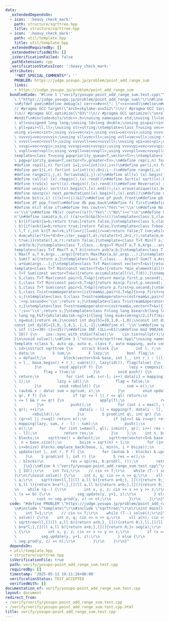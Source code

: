 ```yaml
---
data:
  _extendedDependsOn:
  - icon: ':heavy_check_mark:'
    path: structure/sqrttree.hpp
    title: structure/sqrttree.hpp
  - icon: ':heavy_check_mark:'
    path: util/template.hpp
    title: util/template.hpp
  _extendedRequiredBy: []
  _extendedVerifiedWith: []
  _isVerificationFailed: false
  _pathExtension: cpp
  _verificationStatusIcon: ':heavy_check_mark:'
  attributes:
    '*NOT_SPECIAL_COMMENTS*': ''
    PROBLEM: https://judge.yosupo.jp/problem/point_add_range_sum
    links:
    - https://judge.yosupo.jp/problem/point_add_range_sum
  bundledCode: "#line 1 \"verify/yosupo-point_add_range_sum.test.cpp\"\n#define PROBLEM\
    \ \"https://judge.yosupo.jp/problem/point_add_range_sum\"\r\n#line 2 \"util/template.hpp\"\
    \n#ifdef poe\n#define debug(x) cerr<<#x<<\": \"<<x<<endl\n#else\n#define debug(x)\n\
    // #pragma GCC target(\"arch=skylake-avx512\")\n// #pragma GCC target(\"avx2\"\
    )\n// #pragma GCC optimize(\"O3\")\n// #pragma GCC optimize(\"unroll-loops\")\n\
    #endif\n#include<bits/stdc++.h>\nusing namespace std;\nusing ll=long long;\nusing\
    \ ull=unsigned long long;\nusing ld=long double;\nusing pi=pair<int,int>;\nusing\
    \ pll=pair<ll,ll>;\nusing str=string;\ntemplate<class T>using vec=vector<T>;\n\
    using vi=vec<int>;using vvi=vec<vi>;using vvvi=vec<vvi>;using vvvvi=vec<vvvi>;using\
    \ vvvvvi=vec<vvvvi>;\nusing vll=vec<ll>;using vvll=vec<vll>;using vvvll=vec<vvll>;using\
    \ vvvvll=vec<vvvll>;using vvvvvll=vec<vvvvll>;\nusing vpi=vec<pi>;using vvpi=vec<vpi>;using\
    \ vvvpi=vec<vvpi>;using vvvvpi=vec<vvvpi>;using vvvvvpi=vec<vvvvpi>;\nusing vpll=vec<pll>;using\
    \ vvpll=vec<vpll>;using vvvpll=vec<vvpll>;using vvvvpll=vec<vvvpll>;using vvvvvpll=vec<vvvvpll>;\n\
    template<class T>using pq=priority_queue<T,vector<T>>;\ntemplate<class T>using\
    \ pqg=priority_queue<T,vector<T>,greater<T>>;\n#define rep(i,n) for(int i=0;i<(int)(n);i++)\n\
    #define rep1(i,n) for(int i=1;i<=(int)(n);i++)\n#define per(i,n) for(int i=(int)(n)-1;0<=i;i--)\n\
    #define per1(i,n) for(int i=(int)(n);0<i;i--)\n#define range(i,x) for(auto&i:x)\n\
    #define range2(i,j,x) for(auto&[i,j]:x)\n#define all(x) (x).begin(),(x).end()\n\
    #define rall(x) (x).rbegin(),(x).rend()\n#define Sort(x) sort((x).begin(),(x).end())\n\
    #define troS(x) sort((x).rbegin(),(x).rend())\n#define Reverse(x) reverse((x).begin(),(x).end())\n\
    #define uniq(x) sort((x).begin(),(x).end());(x).erase(unique((x).begin(),(x).end()),(x).end())\n\
    #define nextp(x) next_permutation((x).begin(),(x).end())\n#define nextc(x,k) next_combination((x).begin(),(x).end(),k)\n\
    #define bit(x,i) (((x)>>(i))&1)\n#define pf push_front\n#define pb push_back\n\
    #define df pop_front\n#define db pop_back\n#define fi first\n#define se second\n\
    #define elif else if\n#define Yes cout<<\"Yes\"<<'\\n'\n#define No cout<<\"No\"\
    <<'\\n'\n#define YN(x) cout<<((x)?\"Yes\":\"No\")<<'\\n'\n#define O(x) cout<<(x)<<'\\\
    n'\n#define ismid(a,b,c) ((a)<=(b)&&(b)<(c))\ntemplate<class S,class T>bool chmin(S&a,T\
    \ b){if(a>b){a=b;return true;}return false;}\ntemplate<class S,class T>bool chmax(S&a,T\
    \ b){if(a<b){a=b;return true;}return false;}\ntemplate<class T>bool next_combination(T\
    \ l,T r,int k){T m=l+k;if(l==r||l==m||r==m)return false;T t=m;while(l!=t){t--;if(*t<*(r-1)){T\
    \ d=m;while(*t>=*d)d++;iter_swap(t,d);rotate(t+1,d+1,r);rotate(m,m+(r-d)-1,r);return\
    \ true;}}rotate(l,m,r);return false;}\ntemplate<class T>T Min(T a,T b){return\
    \ a<b?a:b;}\ntemplate<class T,class...Args>T Min(T a,T b,Args...args){return Min(Min(a,b),args...);}\n\
    template<class T>T Max(T a,T b){return a>b?a:b;}\ntemplate<class T,class...Args>T\
    \ Max(T a,T b,Args...args){return Max(Max(a,b),args...);}\ntemplate<class T>T\
    \ Sum(T a){return a;}\ntemplate<class T,class... Args>T Sum(T a,Args... args){return\
    \ a+Sum(args...);}\ntemplate<class T>T Max(const vector<T>&v){return *max_element(all(v));}\n\
    template<class T>T Min(const vector<T>&v){return *min_element(all(v));}\ntemplate<class\
    \ T>T Sum(const vector<T>&v){return accumulate(all(v),T(0));}\ntemplate<class\
    \ S,class T>T Max(const pair<S,T>&p){return max(p.first,p.second);}\ntemplate<class\
    \ S,class T>T Min(const pair<S,T>&p){return min(p.first,p.second);}\ntemplate<class\
    \ S,class T>T Sum(const pair<S,T>&p){return p.first+p.second;}\ntemplate<class\
    \ S,class T>istream&operator>>(istream&s,pair<S,T>&p){s>>p.first>>p.second;return\
    \ s;}\ntemplate<class S,class T>ostream&operator<<(ostream&s,pair<S,T>&p){s<<p.first<<'\
    \ '<<p.second<<'\\n';return s;}\ntemplate<class T>istream&operator>>(istream&s,vector<T>&v){for(auto&i:v)s>>i;return\
    \ s;}\ntemplate<class T>ostream&operator<<(ostream&s,vector<T>&v){for(auto&i:v)s<<i<<'\
    \ ';s<<'\\n';return s;}\ntemplate<class F>long long bsearch(long long ok,long\
    \ long ng,F&f){while(abs(ok-ng)>1){long long mid=(ok+ng)/2;if(f(mid))ok=mid;else\
    \ ng=mid;}return ok;}\nconst int dxy[5]={0,1,0,-1,0};\nconst int dx[8]={0,1,0,-1,1,1,-1,-1};\n\
    const int dy[8]={1,0,-1,0,1,-1,1,-1};\n#define nl '\\n'\n#define sp ' '\n#define\
    \ inf ((1<<30)-(1<<15))\n#define INF (1LL<<61)\n#define mod 998244353\n\nvoid\
    \ IO() {\n    ios::sync_with_stdio(false);\n    cin.tie(nullptr);\n    cout<<fixed<<setprecision(30);\n\
    }\n\nvoid solve();\n#line 3 \"structure/sqrttree.hpp\"\nusing namespace std;\n\
    template <class S, auto op, auto e, class F, auto mapping, auto composition, auto\
    \ id>\nstruct sqrttree {\n    struct block {\n        int l, r;\n        vector<S>\
    \ data;\n        S sum;\n        F lazy;\n        bool flag;\n        block()\
    \ = default;\n        block(vector<S>& base, int l_, int r_) : l(l_), r(r_), data(base.begin()\
    \ + l_, base.begin() + r_), sum(e()), lazy(id()), flag(false) {\n            rebuild();\n\
    \        }\n        void apply(F f) {\n            lazy = composition(f, lazy);\n\
    \            flag = true;\n        }\n        void push() {\n            if (!flag)\
    \ return;\n            for (int i=0; i<r-l; i++) data[i] = mapping(lazy, data[i],\
    \ 1);\n            lazy = id();\n            flag = false;\n            rebuild();\n\
    \        }\n        void rebuild() {\n            sum = e();\n            for\
    \ (auto& x : data) sum = op(sum, x);\n        }\n        void update(int ql, int\
    \ qr, F f) {\n            if (qr <= l || r <= ql) return;\n            if (ql\
    \ <= l && r <= qr) {\n                apply(f);\n                return;\n   \
    \         }\n            push();\n            for (int i = max(l, ql); i < min(r,\
    \ qr); ++i)\n                data[i - l] = mapping(f, data[i - l], 1);\n     \
    \       rebuild();\n        }\n        S prod(int ql, int qr) {\n            if\
    \ (qr<=l || r<=ql) return e();\n            if (ql<=l && r<=qr) return (flag ?\
    \ mapping(lazy, sum, r - l) : sum);\n            push();\n            S res =\
    \ e();\n            for (int i=max(l, ql); i<min(r, qr); i++) res = op(res, data[i\
    \ - l]);\n            return res;\n        }\n    };\n    int n, bsize;\n    vector<block>\
    \ blocks;\n    sqrttree() = default;\n    sqrttree(vector<S>& base) {\n      \
    \  n = base.size();\n        bsize = sqrt(n) + 1;\n        for (int i=0; i<n;\
    \ i+=bsize) blocks.emplace_back(base, i, min(n, i + bsize));\n    }\n    void\
    \ update(int l, int r, F f) {\n        for (auto& b : blocks) b.update(l, r, f);\n\
    \    }\n    S prod(int l, int r) {\n        S res = e();\n        for (auto& b\
    \ : blocks)\n            res = op(res, b.prod(l, r));\n        return res;\n \
    \   }\n};\n#line 4 \"verify/yosupo-point_add_range_sum.test.cpp\"\n\r\nint main()\
    \ { IO();\r\n    int T=1;\r\n    // cin >> T;\r\n    while (T--) solve();\r\n\
    }\r\n\r\nvoid solve() {\r\n    int n, q; cin >> n >> q;\r\n    vll a(n); cin >>\
    \ a;\r\n    sqrttree<ll,[](ll a,ll b){return a+b;}, [](){return 0;},ll,[](ll a,ll\
    \ b,ll l){return b+a*l;},[](ll a,ll b){return a+b;},[](){return 0;}> seg(a);\r\
    \n    while (q--) {\r\n        int x, y, z; cin >> x >> y >> z;\r\n        if\
    \ (x == 0) {\r\n            seg.update(y, y+1, z);\r\n        } else {\r\n   \
    \         cout << seg.prod(y, z) << nl;\r\n        }\r\n    }\r\n}\n"
  code: "#define PROBLEM \"https://judge.yosupo.jp/problem/point_add_range_sum\"\r\
    \n#include \"template\"\r\n#include \"sqrttree\"\r\n\r\nint main() { IO();\r\n\
    \    int T=1;\r\n    // cin >> T;\r\n    while (T--) solve();\r\n}\r\n\r\nvoid\
    \ solve() {\r\n    int n, q; cin >> n >> q;\r\n    vll a(n); cin >> a;\r\n   \
    \ sqrttree<ll,[](ll a,ll b){return a+b;}, [](){return 0;},ll,[](ll a,ll b,ll l){return\
    \ b+a*l;},[](ll a,ll b){return a+b;},[](){return 0;}> seg(a);\r\n    while (q--)\
    \ {\r\n        int x, y, z; cin >> x >> y >> z;\r\n        if (x == 0) {\r\n \
    \           seg.update(y, y+1, z);\r\n        } else {\r\n            cout <<\
    \ seg.prod(y, z) << nl;\r\n        }\r\n    }\r\n}"
  dependsOn:
  - util/template.hpp
  - structure/sqrttree.hpp
  isVerificationFile: true
  path: verify/yosupo-point_add_range_sum.test.cpp
  requiredBy: []
  timestamp: '2025-05-11 19:11:26+00:00'
  verificationStatus: TEST_ACCEPTED
  verifiedWith: []
documentation_of: verify/yosupo-point_add_range_sum.test.cpp
layout: document
redirect_from:
- /verify/verify/yosupo-point_add_range_sum.test.cpp
- /verify/verify/yosupo-point_add_range_sum.test.cpp.html
title: verify/yosupo-point_add_range_sum.test.cpp
---
```


